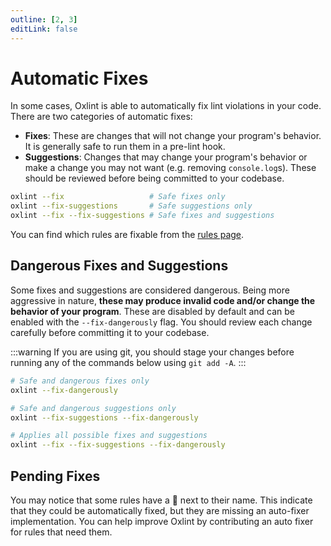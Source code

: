```yaml
---
outline: [2, 3]
editLink: false
---
```


# Automatic Fixes

In some cases, Oxlint is able to automatically fix lint violations in your code.
There are two categories of automatic fixes:

- **Fixes**: These are changes that will not change your program's behavior. It
  is generally safe to run them in a pre-lint hook.
- **Suggestions**: Changes that may change your program's behavior or make a
  change you may not want (e.g. removing `console.log`s). These should be
  reviewed before being committed to your codebase.

```sh
oxlint --fix                   # Safe fixes only
oxlint --fix-suggestions       # Safe suggestions only
oxlint --fix --fix-suggestions # Safe fixes and suggestions
```

You can find which rules are fixable from the [rules page](./rules.md).

## Dangerous Fixes and Suggestions

Some fixes and suggestions are considered dangerous. Being more aggressive in
nature, **these may produce invalid code and/or change the behavior of your
program**. These are disabled by default and can be enabled with the
`--fix-dangerously` flag. You should review each change carefully before
committing it to your codebase.

:::warning
If you are using git, you should stage your changes before running any of the
commands below using `git add -A`.
:::

```sh
# Safe and dangerous fixes only
oxlint --fix-dangerously

# Safe and dangerous suggestions only
oxlint --fix-suggestions --fix-dangerously

# Applies all possible fixes and suggestions
oxlint --fix --fix-suggestions --fix-dangerously
```

## Pending Fixes

You may notice that some rules have a 🚧 next to their name. This indicate that
they could be automatically fixed, but they are missing an auto-fixer
implementation. You can help improve Oxlint by contributing an auto fixer for
rules that need them.
